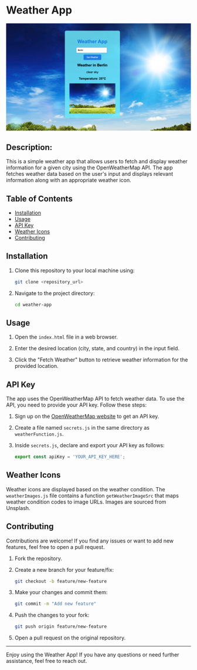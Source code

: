 # Weather App
![Alt text](<Screenshot 2023-08-14 at 8.47.46 PM.png>)


## Description:
This is a simple weather app that allows users to fetch and display weather information for a given city using the OpenWeatherMap API. The app fetches weather data based on the user's input and displays relevant information along with an appropriate weather icon.

## Table of Contents

- [Installation](#installation)
- [Usage](#usage)
- [API Key](#api-key)
- [Weather Icons](#weather-icons)
- [Contributing](#contributing)

## Installation

1. Clone this repository to your local machine using:
   ```sh
   git clone <repository_url>
   ```

2. Navigate to the project directory:
   ```sh
   cd weather-app
   ```

## Usage

1. Open the `index.html` file in a web browser.

2. Enter the desired location (city, state, and country) in the input field.

3. Click the "Fetch Weather" button to retrieve weather information for the provided location.

## API Key

The app uses the OpenWeatherMap API to fetch weather data. To use the API, you need to provide your API key. Follow these steps:

1. Sign up on the [OpenWeatherMap website](https://home.openweathermap.org/users/sign_up) to get an API key.

2. Create a file named `secrets.js` in the same directory as `weatherFunction.js`.

3. Inside `secrets.js`, declare and export your API key as follows:
   ```javascript
   export const apiKey = 'YOUR_API_KEY_HERE';
   ```

## Weather Icons

Weather icons are displayed based on the weather condition. The `weatherImages.js` file contains a function `getWeatherImageSrc` that maps weather condition codes to image URLs. Images are sourced from Unsplash.

## Contributing

Contributions are welcome! If you find any issues or want to add new features, feel free to open a pull request.

1. Fork the repository.

2. Create a new branch for your feature/fix:
   ```sh
   git checkout -b feature/new-feature
   ```

3. Make your changes and commit them:
   ```sh
   git commit -m "Add new feature"
   ```

4. Push the changes to your fork:
   ```sh
   git push origin feature/new-feature
   ```

5. Open a pull request on the original repository.


---

Enjoy using the Weather App! If you have any questions or need further assistance, feel free to reach out.
